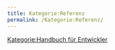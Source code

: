 ```yaml
---
title: Kategorie:Referenz
permalink: /Kategorie:Referenz/
---
```


[Kategorie:Handbuch für Entwickler](/Kategorie:Handbuch_für_Entwickler "wikilink")